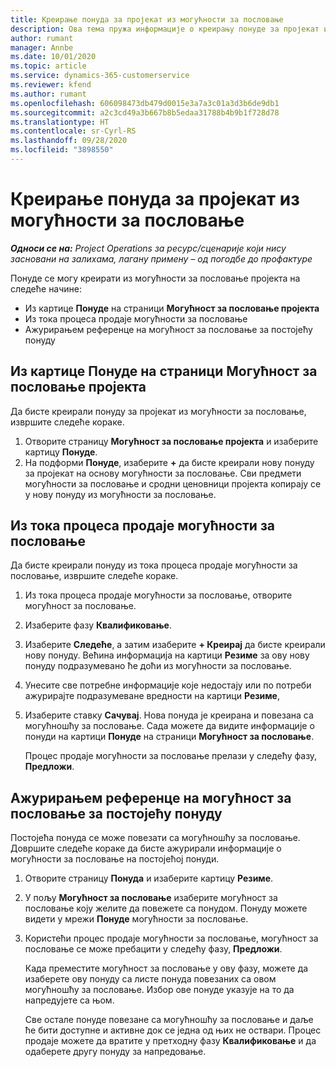 ```yaml
---
title: Креирање понуда за пројекат из могућности за пословање
description: Ова тема пружа информације о креирању понуде за пројекат из могућности за пословање.
author: rumant
manager: Annbe
ms.date: 10/01/2020
ms.topic: article
ms.service: dynamics-365-customerservice
ms.reviewer: kfend
ms.author: rumant
ms.openlocfilehash: 606098473db479d0015e3a7a3c01a3d3b6de9db1
ms.sourcegitcommit: a2c3cd49a3b667b8b5edaa31788b4b9b1f728d78
ms.translationtype: HT
ms.contentlocale: sr-Cyrl-RS
ms.lasthandoff: 09/28/2020
ms.locfileid: "3898550"
---
```

# <a name="create-project-quotes-from-opportunities"></a>Креирање понуда за пројекат из могућности за пословање

_**Односи се на:** Project Operations за ресурс/сценарије који нису засновани на залихама, лагану примену – од погодбе до профактуре_

Понуде се могу креирати из могућности за пословање пројекта на следеће начине:

- Из картице **Понуде** на страници **Могућност за пословање пројекта**
- Из тока процеса продаје могућности за пословање
- Ажурирањем референце на могућност за пословање за постојећу понуду

## <a name="from-the-quotes-tab-of-the-project-opportunity-page"></a>Из картице Понуде на страници Могућност за пословање пројекта

Да бисте креирали понуду за пројекат из могућности за пословање, извршите следеће кораке.

1. Отворите страницу **Могућност за пословање пројекта** и изаберите картицу **Понуде**. 
2. На подформи **Понуде**, изаберите **+** да бисте креирали нову понуду за пројекат на основу могућности за пословање. Сви предмети могућности за пословање и сродни ценовници пројекта копирају се у нову понуду из могућности за пословање.

## <a name="from-the-opportunity-sales-process-flow"></a>Из тока процеса продаје могућности за пословање

Да бисте креирали понуду из тока процеса продаје могућности за пословање, извршите следеће кораке.

1. Из тока процеса продаје могућности за пословање, отворите могућност за пословање.
2. Изаберите фазу **Квалификовање**. 
3. Изаберите **Следеће**, а затим изаберите **+ Креирај** да бисте креирали нову понуду. Већина информација на картици **Резиме** за ову нову понуду подразумевано ће доћи из могућности за пословање. 
4. Унесите све потребне информације које недостају или по потреби ажурирајте подразумеване вредности на картици **Резиме**,
5. Изаберите ставку **Сачувај**. Нова понуда је креирана и повезана са могућношћу за пословање. Сада можете да видите информације о понуди на картици **Понуде** на страници **Могућност за пословање**. 

   Процес продаје могућности за пословање прелази у следећу фазу, **Предложи**.


## <a name="by-updating-the-opportunity-reference-on-an-existing-quote"></a>Ажурирањем референце на могућност за пословање за постојећу понуду

Постојећа понуда се може повезати са могућношћу за пословање. Довршите следеће кораке да бисте ажурирали информације о могућности за пословање на постојећој понуди.

1. Отворите страницу **Понуда** и изаберите картицу **Резиме**.
2. У пољу **Могућност за пословање** изаберите могућност за пословање коју желите да повежете са понудом. Понуду можете видети у мрежи **Понуде** могућности за пословање. 
3. Користећи процес продаје могућности за пословање, могућност за пословање се може пребацити у следећу фазу, **Предложи**. 

   Када преместите могућност за пословање у ову фазу, можете да изаберете ову понуду са листе понуда повезаних са овом могућношћу за пословање. Избор ове понуде указује на то да напредујете са њом.

   Све остале понуде повезане са могућношћу за пословање и даље ће бити доступне и активне док се једна од њих не оствари. Процес продаје можете да вратите у претходну фазу **Квалификовање** и да одаберете другу понуду за напредовање.
